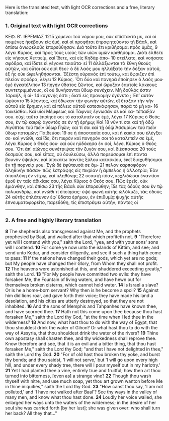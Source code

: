 Here is the translated text, with light OCR corrections and a free, literary translation:

### 1. Original text with light OCR corrections

ΚΕΦ. Βʹ. ΙΕΡΕΜΙΑΣ 1215
χόμενοι τοῦ νόμου μου, οὐκ ἐπίσταντό με, καὶ οἱ ποιμένες ἠσέβουν εἰς ἐμέ, καὶ οἱ προφῆται ἐπροφητεύοντο τῇ Βάαλ, καὶ ὀπίσω ἀνωφελοῦς ἐπορεύθησαν. Διὰ τοῦτο ἔτι κριθήσομαι πρὸς ὑμᾶς, 9
λέγει Κύριος, καὶ πρὸς τοὺς υἱοὺς τῶν υἱῶν ὑμῶν κριθήσομαι.
Διότι ἔλθετε εἰς νήσους Χεττιείμ, καὶ ἴδετε, καὶ εἰς Κηδὰρ ἀπο- 10
στείλατε, καὶ νοήσατε σφόδρα, καὶ ἴδετε εἰ γέγονε τοιαῦτα· εἰ 11
ἀλλάξωνται τὰ ἔθνη θεοὺς αὑτῶν, καὶ οὗτοι οὐκ εἰσὶ θεοί· ὁ δὲ
λαός μου ἠλλάξατο τὴν δόξαν αὑτοῦ, ἐξ ἧς οὐκ ὠφεληθήσονται.
Ἐξέστη οὐρανὸς ἐπὶ τούτῳ, καὶ ἔφριξεν ἐπὶ πλεῖον σφόδρα, λέγει 12
Κύριος. Ὅτι δύο καὶ πονηρὰ ἐποίησεν ὁ λαός μου· ἐμὲ ἐγκατέλιπον 13
πηγὴν ὕδατος ζῶντος, καὶ ὤρυξαν ἑαυτοῖς λάκκους συντετριμμένους,
οἳ οὐ δυνήσονται ὕδωρ συνέχειν. Μὴ δοῦλός ἐστιν Ἰσραήλ, ἢ οἰ- 14
κογενής ἐστι ; διατί εἰς προνομὴν ἐγένετο ; Ἐπ’ αὐτὸν ὠρύοντο 15
λέοντες, καὶ ἔδωκαν τὴν φωνὴν αὑτῶν, οἳ ἔταξαν τὴν γῆν αὑτοῦ
εἰς ἔρημον, καὶ αἱ πόλεις αὑτοῦ κατεσκάφησαν, παρὰ τὸ μὴ κα- 16
τοικεῖσθαι. Καὶ υἱοὶ Μέμφεως καὶ Τάφνας ἔγνωσάν σε καὶ κα-
τέπαιξάν σου. οὐχὶ ταῦτα ἐποίησέ σοι τὸ καταλιπεῖν σε ἐμέ, λέγει 17
Κύριος ὁ Θεός σου, ἐν τῷ καιρῷ ἀγοντός σε ἐν τῇ ἐρήμῳ; Καὶ 18
νῦν τί σοι καὶ τῇ ὁδῷ Αἰγύπτου τοῦ πιεῖν ὕδωρ Γηῶν; καὶ τί
σοι καὶ τῇ ὁδῷ Ἀσσυρίων τοῦ πιεῖν ὕδωρ ποταμῶν; Παιδεύσει 19
σε ἡ ἀποστασία σου, καὶ ἡ κακία σου ἐλέγξει σε· καὶ γνῶθι, καὶ
ἴδε, ὅτι πικρὸν καὶ πονηρόν σοι τὸ καταλιπεῖν σε ἐμέ, λέγει Κύριος ὁ Θεός σου· καὶ οὐκ ηὐδόκησα ἐν σοί, λέγει Κύριος ὁ Θεός
σου. Ὅτι ἀπ᾿ αἰῶνος συνέτριψας τὸν ζυγόν σου, καὶ διέσπασας 20
τοὺς δεσμούς σου, καὶ εἶπας, οὐ δουλεύσω, ἀλλὰ πορεύσομαι ἐπὶ
πάντα βουνὸν ὑψηλόν, καὶ ὑποκάτω παντὸς ξύλου κατασκίου,
ἐκεῖ διαχυθήσομαι ἐν τῇ πορνείᾳ μου. Ἐγὼ δὲ ἐφύτευσά σε ἄμ- 21
πελον καρποφόρον ἀληθινὴν πᾶσαν· πῶς ἐστράφης εἰς πικρίαν
ἢ ἄμπελος ἡ ἀλλοτρία; Ἐὰν ἀποπλύνῃ ἐν νίτρῳ, καὶ πληθύνῃς 22
σεαυτῇ πόαν, κεχλιδώσαι ἐναντίον ἐμοῦ ἐν ταῖς ἀδικίαις σου,
λέγει Κύριος ὁ Θεός σου. Πῶς ἐρεῖς, οὐκ ἐμιάνθην, καὶ ὀπίσω 23
τῆς Βάαλ οὐκ ἐπορεύθην; ἴδε τὰς ὁδούς σου ἐν τῷ πολυανδρίῳ,
καὶ γνῶθι τί ἐποίησας· ὑψὲ φωνὴ αὐτῆς ὠλόλυζε, τὰς ὁδοὺς 24
αὐτῆς ἐπλάτυνεν ἐφ᾿ ὕδατα ἐρήμου, ἐν ἐπιθυμίᾳ ψυχῆς αὐτῆς
ἐπνευματοφορεῖτο, παρεδόθη, τίς ἐπιστρέψει αὐτήν; πάντες οἱ

---

### 2. A free and highly literary translation

**8** The shepherds also transgressed against Me, and the prophets prophesied by Baal, and walked after that which profiteth not.
**9** "Therefore yet will I contend with you," saith the Lord, "yea, and with your sons' sons will I contend.
**10** For come ye now unto the islands of Kittim, and see; and send unto Kedar, and consider diligently, and see if such a thing hath come to pass:
**11** If the nations have changed their gods, which yet are no gods; but My people have changed their Glory, from Whom they shall not profit.
**12** The heavens were astonished at this, and shuddered exceeding greatly," saith the Lord.
**13** "For My people have committed two evils: they have forsaken Me, the Fountain of living waters, and have hewn out for themselves broken cisterns, which cannot hold water.
**14** Is Israel a slave? Or is he a home-born servant? Why then is he become a spoil?
**15** Against him did lions roar, and gave forth their voice; they have made his land a desolation, and his cities are utterly destroyed, so that they are not inhabited.
**16** And the sons of Memphis and Tahpanhes have known thee, and have scorned thee.
**17** Hath not this come upon thee because thou hast forsaken Me," saith the Lord thy God, "at the time when I led thee in the wilderness?
**18** And now, what hast thou to do with the way of Egypt, that thou shouldest drink the water of Gihon? Or what hast thou to do with the way of Assyria, that thou shouldest drink the water of the rivers?
**19** Thine own apostasy shall chasten thee, and thy wickedness shall reprove thee. Know therefore and see, that it is an evil and a bitter thing, that thou hast forsaken Me," saith the Lord thy God; "and that I have not delighted in thee," saith the Lord thy God.
**20** "For of old hast thou broken thy yoke, and burst thy bonds; and thou saidst, 'I will not serve,' but 'I will go upon every high hill, and under every shady tree, there will I pour myself out in my harlotry.'
**21** Yet I had planted thee a vine, entirely true and fruitful; how then art thou turned into bitterness, [even as] a strange vine?
**22** Though thou wash thyself with nitre, and use much soap, yet thou art grown wanton before Me in thine iniquities," saith the Lord thy God.
**23** "How canst thou say, 'I am not polluted,' and 'I have not walked after Baal'? See thy ways in the valley of many men, and know what thou hast done.
**24** Loudly her voice wailed, she enlarged her ways unto the waters of the wilderness; in the desire of her soul she was carried forth [by her lust]; she was given over: who shall turn her back? All they that..."